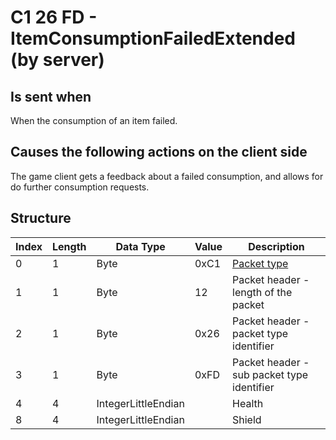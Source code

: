 # C1 26 FD - ItemConsumptionFailedExtended (by server)

## Is sent when

When the consumption of an item failed.

## Causes the following actions on the client side

The game client gets a feedback about a failed consumption, and allows for do further consumption requests.

## Structure

| Index | Length | Data Type | Value | Description |
|-------|--------|-----------|-------|-------------|
| 0 | 1 |   Byte   | 0xC1  | [Packet type](PacketTypes.md) |
| 1 | 1 |    Byte   |   12   | Packet header - length of the packet |
| 2 | 1 |    Byte   | 0x26  | Packet header - packet type identifier |
| 3 | 1 |    Byte   | 0xFD  | Packet header - sub packet type identifier |
| 4 | 4 | IntegerLittleEndian |  | Health |
| 8 | 4 | IntegerLittleEndian |  | Shield |